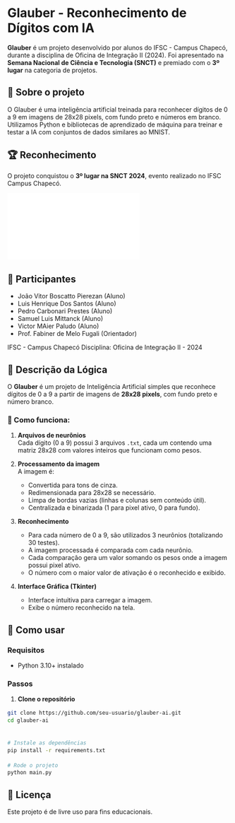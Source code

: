 # Glauber - Reconhecimento de Dígitos com IA

**Glauber** é um projeto desenvolvido por alunos do IFSC - Campus Chapecó, durante a disciplina de Oficina de Integração II (2024). Foi apresentado na **Semana Nacional de Ciência e Tecnologia (SNCT)** e premiado com o **3º lugar** na categoria de projetos.

## 🧠 Sobre o projeto

O Glauber é uma inteligência artificial treinada para reconhecer dígitos de 0 a 9 em imagens de 28x28 pixels, com fundo preto e números em branco. Utilizamos Python e bibliotecas de aprendizado de máquina para treinar e testar a IA com conjuntos de dados similares ao MNIST.

## 🏆 Reconhecimento

O projeto conquistou o **3º lugar na SNCT 2024**, evento realizado no IFSC Campus Chapecó.

![Certificado](certificado_snct.pdf)

## 👥 Participantes

- João Vitor Boscatto Pierezan (Aluno)
- Luis Henrique Dos Santos (Aluno)
- Pedro Carbonari Prestes (Aluno)
- Samuel Luis Mittanck (Aluno)
- Victor MAier Paludo (Aluno)
- Prof. Fabiner de Melo Fugali (Orientador)

IFSC - Campus Chapecó
Disciplina: Oficina de Integração II - 2024

## 🧠 Descrição da Lógica

O **Glauber** é um projeto de Inteligência Artificial simples que reconhece dígitos de 0 a 9 a partir de imagens de **28x28 pixels**, com fundo preto e número branco.

### 🧩 Como funciona:

1. **Arquivos de neurônios**  
   Cada dígito (0 a 9) possui 3 arquivos `.txt`, cada um contendo uma matriz 28x28 com valores inteiros que funcionam como pesos.

2. **Processamento da imagem**  
   A imagem é:
   - Convertida para tons de cinza.
   - Redimensionada para 28x28 se necessário.
   - Limpa de bordas vazias (linhas e colunas sem conteúdo útil).
   - Centralizada e binarizada (1 para pixel ativo, 0 para fundo).

3. **Reconhecimento**  
   - Para cada número de 0 a 9, são utilizados 3 neurônios (totalizando 30 testes).
   - A imagem processada é comparada com cada neurônio.
   - Cada comparação gera um valor somando os pesos onde a imagem possui pixel ativo.
   - O número com o maior valor de ativação é o reconhecido e exibido.

4. **Interface Gráfica (Tkinter)**  
   - Interface intuitiva para carregar a imagem.
   - Exibe o número reconhecido na tela.


## 🚀 Como usar

### Requisitos

- Python 3.10+ instalado

### Passos

1. **Clone o repositório**

```bash
git clone https://github.com/seu-usuario/glauber-ai.git
cd glauber-ai


# Instale as dependências
pip install -r requirements.txt

# Rode o projeto
python main.py

```

## 📄 Licença
Este projeto é de livre uso para fins educacionais.
